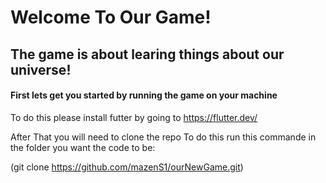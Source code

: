 # Welcome To Our Game!

## The game is about learing things about our universe!

#### First lets get you started by running the game on your machine

To do this please install futter by going to https://flutter.dev/ 

After That you will need to clone the repo
To do this run this commande in the folder you want the code to be:

(git clone https://github.com/mazenS1/ourNewGame.git)
